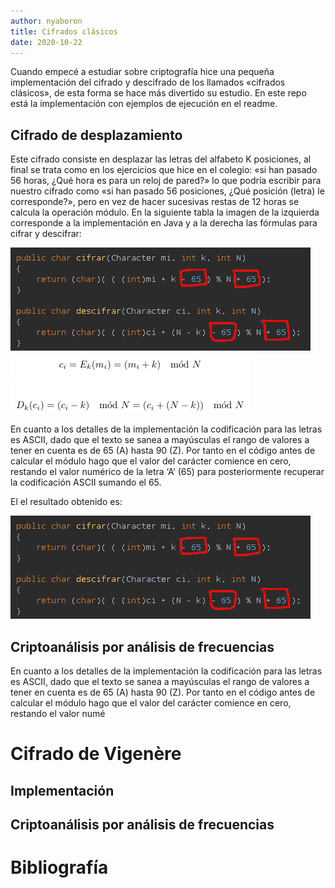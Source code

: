 ```yaml
---
author: nyaboron
title: Cifrados clásicos
date: 2020-10-22
---
```



Cuando empecé a estudiar sobre criptografía hice una pequeña implementación del cifrado y descifrado de los llamados «cifrados clásicos», de esta forma se hace más divertido su estudio. En este repo está la implementación con ejemplos de ejecución en el readme.

## Cifrado de desplazamiento

Este cifrado consiste en desplazar las letras del alfabeto K posiciones, al final se trata como en los ejercicios que hice en el colegio: «si han pasado 56 horas, ¿Qué hora es para un reloj de pared?» lo que podría escribir para nuestro cifrado como «si han pasado 56 posiciones, ¿Qué posición (letra) le corresponde?», pero en vez de hacer sucesivas restas de 12 horas se calcula la operación módulo. En la siguiente tabla la imagen de la izquierda corresponde a la implementación en Java y a la derecha las fórmulas para cifrar y descifrar:

![](images/image-001-1.png)
![](images/image-002-1.png)


En cuanto a los detalles de la implementación la codificación para las letras es ASCII, dado que el texto se sanea a mayúsculas el rango de valores a tener en cuenta es de 65 (A) hasta 90 (Z). Por tanto en el código antes de calcular el módulo hago que el valor del carácter comience en cero, restando el valor numérico de la letra ‘A’ (65) para posteriormente recuperar la codificación ASCII sumando el 65.

El el resultado obtenido es:

![](images/image-001-1.png)


## Criptoanálisis por análisis de frecuencias

En cuanto a los detalles de la implementación la codificación para las letras es ASCII, dado que el texto se sanea a mayúsculas el rango de valores a tener en cuenta es de 65 (A) hasta 90 (Z). Por tanto en el código antes de calcular el módulo hago que el valor del carácter comience en cero, restando el valor numé


# Cifrado de Vigenère

## Implementación

## Criptoanálisis por análisis de frecuencias 


# Bibliografía